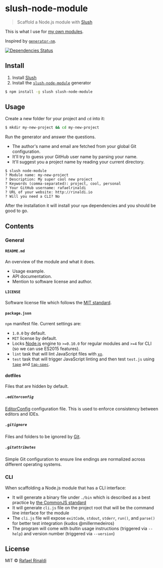 # slush-node-module

> Scaffold a Node.js module with [Slush](http://slushjs.github.io)

This is what I use for [my own modules](https://www.npmjs.com/~rafaelrinaldi).

Inspired by [`generator-nm`](https://github.com/sindresorhus/generator-nm).

[![Dependencies Status](https://david-dm.org/rafaelrinaldi/slush-node-module.svg)](https://david-dm.org/rafaelrinaldi/slush-node-module)

## Install

1. Install [Slush](http://slushjs.github.io)
2. Install the [`slush-node-module`](http://slushjs.github.io) generator

```sh
$ npm install -g slush slush-node-module
```

## Usage

Create a new folder for your project and `cd` into it:

```sh
$ mkdir my-new-project && cd my-new-project
```

Run the generator and answer the questions.

* The author's name and email are fetched from your global Git configuration.
* It'll try to guess your GitHub user name by parsing your name.
* It'll suggest you a project name by reading your current directory.

```
$ slush node-module
? Module name: my-new-project
? Description: My super cool new project
? Keywords (comma-separated): project, cool, personal
? Your GitHub username: rafaelrinaldi
? URL of your website: http://rinaldi.io
? Will you need a CLI? No
```

After the installation it will install your `npm` dependencies and you should be good to go.

## Contents

### General

#### `README.md`

An overview of the module and what it does.

* Usage example.
* API documentation.
* Mention to software license and author.

#### `LICENSE`

Software license file which follows the [MIT standard](http://opensource.org/licenses/MIT).

#### `package.json`

`npm` manifest file. Current settings are:

* `1.0.0` by default.
* `MIT` license by default.
* Locks [Node.js](http://nodejs.org) engine to `>=0.10.0` for regular modules and `>=4` for CLI (so we can use ES2015 features).
* `lint` task that will lint JavaScript files with [`xo`](https://github.com/sindresorhus/xo).
* `test` task that will trigger JavaScript linting and then test `test.js` using [`tape`](https://github.com/substack/tape) and [`tap-spec`](https://github.com/scottcorgan/tap-spec).

#### dotfiles

Files that are hidden by default.

##### `.editorconfig`

[EditorConfig](http://editorconfig.org) configuration file. This is used to enforce consistency between editors and IDEs.

##### `.gitignore`

Files and folders to be ignored by [Git](https://git-scm.com).

##### `.gitattributes`

Simple Git configuration to ensure line endings are normalized across different operating systems.

### CLI

When scaffolding a Node.js module that has a CLI interface:

* It will generate a binary file under `./bin` which is described as a best practice by [the CommonJS standard](http://wiki.commonjs.org/wiki/Packages/1.1#Package_Directory_Layout)
* It will generate `cli.js` file on the project root that will be the command line interface for the module
* The `cli.js` file will expose `exitCode`, `stdout`, `stderr`, `run()`, and `parse()` for better test integration (kudos @millermedeiros)
* The program will come with bultin usage instructions (triggered via `--help`) and version number (triggered via `--version`)

## License

MIT :copyright: [Rafael Rinaldi](http://rinaldi.io)
